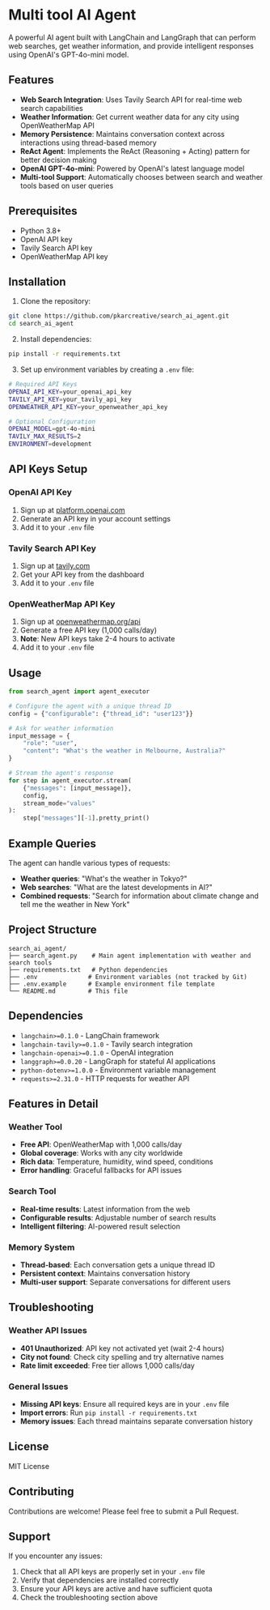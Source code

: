 # Multi tool AI Agent

A powerful AI agent built with LangChain and LangGraph that can perform web searches, get weather information, and provide intelligent responses using OpenAI's GPT-4o-mini model.

## Features

- **Web Search Integration**: Uses Tavily Search API for real-time web search capabilities
- **Weather Information**: Get current weather data for any city using OpenWeatherMap API
- **Memory Persistence**: Maintains conversation context across interactions using thread-based memory
- **ReAct Agent**: Implements the ReAct (Reasoning + Acting) pattern for better decision making
- **OpenAI GPT-4o-mini**: Powered by OpenAI's latest language model
- **Multi-tool Support**: Automatically chooses between search and weather tools based on user queries

## Prerequisites

- Python 3.8+
- OpenAI API key
- Tavily Search API key
- OpenWeatherMap API key

## Installation

1. Clone the repository:
```bash
git clone https://github.com/pkarcreative/search_ai_agent.git
cd search_ai_agent
```

2. Install dependencies:
```bash
pip install -r requirements.txt
```

3. Set up environment variables by creating a `.env` file:
```bash
# Required API Keys
OPENAI_API_KEY=your_openai_api_key
TAVILY_API_KEY=your_tavily_api_key
OPENWEATHER_API_KEY=your_openweather_api_key

# Optional Configuration
OPENAI_MODEL=gpt-4o-mini
TAVILY_MAX_RESULTS=2
ENVIRONMENT=development
```

## API Keys Setup

### OpenAI API Key
1. Sign up at [platform.openai.com](https://platform.openai.com)
2. Generate an API key in your account settings
3. Add it to your `.env` file

### Tavily Search API Key
1. Sign up at [tavily.com](https://tavily.com)
2. Get your API key from the dashboard
3. Add it to your `.env` file

### OpenWeatherMap API Key
1. Sign up at [openweathermap.org/api](https://openweathermap.org/api)
2. Generate a free API key (1,000 calls/day)
3. **Note**: New API keys take 2-4 hours to activate
4. Add it to your `.env` file

## Usage

```python
from search_agent import agent_executor

# Configure the agent with a unique thread ID
config = {"configurable": {"thread_id": "user123"}}

# Ask for weather information
input_message = {
    "role": "user",
    "content": "What's the weather in Melbourne, Australia?"
}

# Stream the agent's response
for step in agent_executor.stream(
    {"messages": [input_message]}, 
    config, 
    stream_mode="values"
):
    step["messages"][-1].pretty_print()
```

## Example Queries

The agent can handle various types of requests:

- **Weather queries**: "What's the weather in Tokyo?"
- **Web searches**: "What are the latest developments in AI?"
- **Combined requests**: "Search for information about climate change and tell me the weather in New York"

## Project Structure

```
search_ai_agent/
├── search_agent.py    # Main agent implementation with weather and search tools
├── requirements.txt   # Python dependencies
├── .env              # Environment variables (not tracked by Git)
├── .env.example      # Example environment file template
└── README.md         # This file
```

## Dependencies

- `langchain>=0.1.0` - LangChain framework
- `langchain-tavily>=0.1.0` - Tavily search integration
- `langchain-openai>=0.1.0` - OpenAI integration
- `langgraph>=0.0.20` - LangGraph for stateful AI applications
- `python-dotenv>=1.0.0` - Environment variable management
- `requests>=2.31.0` - HTTP requests for weather API

## Features in Detail

### Weather Tool
- **Free API**: OpenWeatherMap with 1,000 calls/day
- **Global coverage**: Works with any city worldwide
- **Rich data**: Temperature, humidity, wind speed, conditions
- **Error handling**: Graceful fallbacks for API issues

### Search Tool
- **Real-time results**: Latest information from the web
- **Configurable results**: Adjustable number of search results
- **Intelligent filtering**: AI-powered result selection

### Memory System
- **Thread-based**: Each conversation gets a unique thread ID
- **Persistent context**: Maintains conversation history
- **Multi-user support**: Separate conversations for different users

## Troubleshooting

### Weather API Issues
- **401 Unauthorized**: API key not activated yet (wait 2-4 hours)
- **City not found**: Check city spelling and try alternative names
- **Rate limit exceeded**: Free tier allows 1,000 calls/day

### General Issues
- **Missing API keys**: Ensure all required keys are in your `.env` file
- **Import errors**: Run `pip install -r requirements.txt`
- **Memory issues**: Each thread maintains separate conversation history

## License

MIT License

## Contributing

Contributions are welcome! Please feel free to submit a Pull Request.

## Support

If you encounter any issues:
1. Check that all API keys are properly set in your `.env` file
2. Verify that dependencies are installed correctly
3. Ensure your API keys are active and have sufficient quota
4. Check the troubleshooting section above

